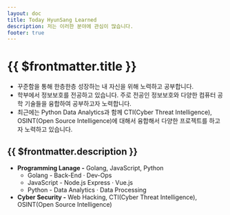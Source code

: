 ```yaml
---
layout: doc
title: Today HyunSang Learned
description: 저는 이러한 분야에 관심이 많습니다. 
footer: true
---
```


# {{ $frontmatter.title }}
- 꾸준함을 통해 한층한층 성장하는 내 자신을 위해 노력하고 공부합니다. 
- 학부에서 정보보호를 전공하고 있습니다. 주로 전공인 정보보호와 다양한 컴퓨터 공학 기술들을 융합하여 공부하고자 노력합니다.
- 최근에는 Python Data Analytics과 함께 CTI(Cyber Threat Intelligence), OSINT(Open Source Intelligence)에 대해서 융합해서 다양한 프로젝트를 하고자 노력하고 있습니다.

## {{ $frontmatter.description }}
- **Programming Lanage -** Golang, JavaScript, Python
    - Golang - Back-End · Dev-Ops
    - JavaScript - Node.js Express · Vue.js
    - Python - Data Analytics · Data Processing
- **Cyber Security -** Web Hacking, CTI(Cyber Threat Intelligence), OSINT(Open Source Intelligence)